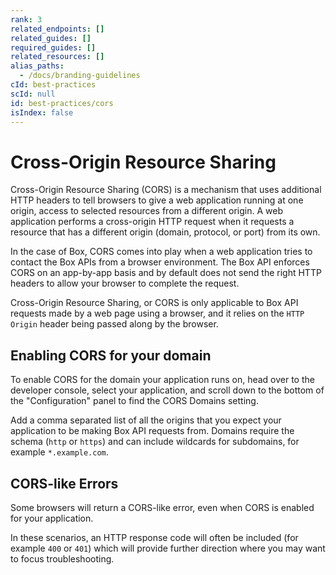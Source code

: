 ```yaml
---
rank: 3
related_endpoints: []
related_guides: []
required_guides: []
related_resources: []
alias_paths:
  - /docs/branding-guidelines
cId: best-practices
scId: null
id: best-practices/cors
isIndex: false
---
```

# Cross-Origin Resource Sharing

Cross-Origin Resource Sharing (CORS) is a mechanism that uses additional HTTP headers to tell browsers to give a web application running at one origin, access to selected resources from a different origin. A web application performs a cross-origin HTTP request when it requests a resource that has a different origin (domain, protocol, or port) from its own.

In the case of Box, CORS comes into play when a web application tries to contact the Box APIs from a browser environment. The Box API enforces CORS on an app-by-app basis and by default does not send the right HTTP headers to allow your browser to complete the request.

<Message warning>

Cross-Origin Resource Sharing, or CORS is only applicable to Box API requests made by a web page using a browser, and it relies on the `HTTP Origin` header being passed along by the browser.

</Message>

## Enabling CORS for your domain

To enable CORS for the domain your application runs on, head over to the developer console, select your application, and scroll down to the bottom of the "Configuration" panel to find the CORS Domains setting.

Add a comma separated list of all the origins that you expect your application to be making Box API requests from. Domains require the schema (`http` or `https`) and can include wildcards for subdomains, for example `*.example.com`.

## CORS-like Errors

Some browsers will return a CORS-like error, even when CORS is enabled for your application.

In these scenarios, an HTTP response code will often be included (for example `400` or `401`) which will provide further direction where you may want to focus troubleshooting.
